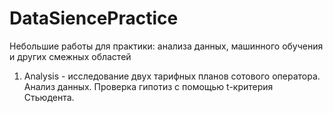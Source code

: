 # DataSiencePractice
Небольшие работы для практики: анализа данных, машинного обучения и других смежных областей
1. Analysis - исследование двух тарифных планов сотового оператора. Анализ данных. Проверка гипотиз с помощью t-критерия Стьюдента.
